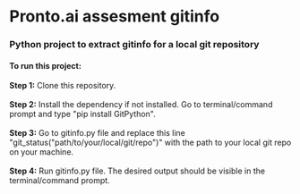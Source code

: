 # Pronto.ai assesment gitinfo

### Python project to extract gitinfo for a local git repository

#### To run this project:

**Step 1:** Clone this repository.\
\
**Step 2:** Install the dependency if not installed. Go to terminal/command prompt and type "pip install GitPython".\
\
**Step 3:** Go to gitinfo.py file and replace this line "git_status("path/to/your/local/git/repo")" with the path to your local git repo on your machine.\
\
**Step 4:** Run gitinfo.py file. The desired output should be visible in the terminal/command prompt.
